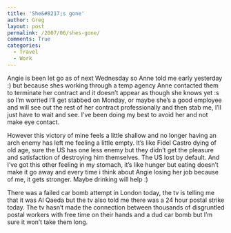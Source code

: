 ```yaml
---
title: 'She&#8217;s gone'
author: Greg
layout: post
permalink: /2007/06/shes-gone/
comments: True
categories:
  - Travel
  - Work
---
```

Angie is been let go as of next Wednesday so Anne told me early yesterday :) but because shes working through a temp agency Anne contacted them to terminate her contract and it doesn&#8217;t appear as though she knows yet :s so I&#8217;m worried I&#8217;ll get stabbed on Monday, or maybe she&#8217;s a good employee and will see out the rest of her contract professionally and then stab me, I&#8217;ll just have to wait and see. I&#8217;ve been doing my best to avoid her and not make eye contact.

However this victory of mine feels a little shallow and no longer having an arch enemy has left me feeling a little empty. It&#8217;s like Fidel Castro dying of old age, sure the US has one less enemy but they didn&#8217;t get the pleasure and satisfaction of destroying him themselves. The US lost by default. And I&#8217;ve got this other feeling in my stomach, it&#8217;s like hunger but eating doesn&#8217;t make it go away and every time i think about Angie losing her job because of me, it gets stronger. Maybe drinking will help :)

There was a failed car bomb attempt in London today, the tv is telling me that it was Al Qaeda but the tv also told me there was a 24 hour postal strike today. The tv hasn&#8217;t made the connection between thousands of disgruntled postal workers with free time on their hands and a dud car bomb but I&#8217;m sure it won&#8217;t take them long.